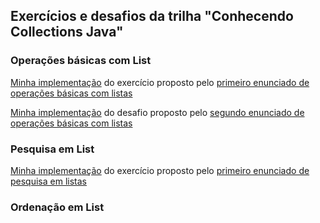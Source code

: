 ## Exercícios e desafios da trilha "Conhecendo Collections Java"

### Operações básicas com List
[Minha implementação](src/ListaTarefas.java) do exercício proposto pelo [primeiro enunciado de operações básicas com listas](https://github.com/cami-la/collections-java-api-2023/tree/master/out/production/collections-java-api-2023/main/java/list#1-lista-de-tarefas)

[Minha implementação](src/CarrinhoDeCompras.java) do desafio proposto pelo [segundo enunciado de operações básicas com listas](https://github.com/cami-la/collections-java-api-2023/tree/master/out/production/collections-java-api-2023/main/java/list#2-carrinho-de-compras)

### Pesquisa em List
[Minha implementação](src/CatalogoLivros.java) do exercício proposto pelo [primeiro enunciado de pesquisa em listas](https://github.com/cami-la/collections-java-api-2023/tree/master/out/production/collections-java-api-2023/main/java/list#1-catálogo-de-livros)


### Ordenação em List